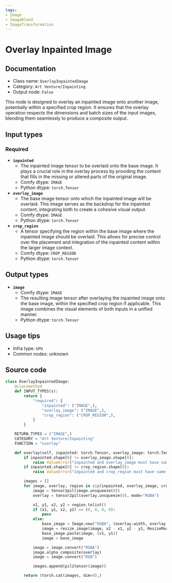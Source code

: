```yaml
---
tags:
- Image
- ImageBlend
- ImageTransformation
---
```


# Overlay Inpainted Image
## Documentation
- Class name: `OverlayInpaintedImage`
- Category: `Art Venture/Inpainting`
- Output node: `False`

This node is designed to overlay an inpainted image onto another image, potentially within a specified crop region. It ensures that the overlay operation respects the dimensions and batch sizes of the input images, blending them seamlessly to produce a composite output.
## Input types
### Required
- **`inpainted`**
    - The inpainted image tensor to be overlaid onto the base image. It plays a crucial role in the overlay process by providing the content that fills in the missing or altered parts of the original image.
    - Comfy dtype: `IMAGE`
    - Python dtype: `torch.Tensor`
- **`overlay_image`**
    - The base image tensor onto which the inpainted image will be overlaid. This image serves as the backdrop for the inpainted content, integrating both to create a cohesive visual output.
    - Comfy dtype: `IMAGE`
    - Python dtype: `torch.Tensor`
- **`crop_region`**
    - A tensor specifying the region within the base image where the inpainted image should be overlaid. This allows for precise control over the placement and integration of the inpainted content within the larger image context.
    - Comfy dtype: `CROP_REGION`
    - Python dtype: `torch.Tensor`
## Output types
- **`image`**
    - Comfy dtype: `IMAGE`
    - The resulting image tensor after overlaying the inpainted image onto the base image, within the specified crop region if applicable. This image combines the visual elements of both inputs in a unified manner.
    - Python dtype: `torch.Tensor`
## Usage tips
- Infra type: `GPU`
- Common nodes: unknown


## Source code
```python
class OverlayInpaintedImage:
    @classmethod
    def INPUT_TYPES(s):
        return {
            "required": {
                "inpainted": ("IMAGE",),
                "overlay_image": ("IMAGE",),
                "crop_region": ("CROP_REGION",),
            }
        }

    RETURN_TYPES = ("IMAGE",)
    CATEGORY = "Art Venture/Inpainting"
    FUNCTION = "overlay"

    def overlay(self, inpainted: torch.Tensor, overlay_image: torch.Tensor, crop_region: torch.Tensor):
        if inpainted.shape[0] != overlay_image.shape[0]:
            raise ValueError("inpainted and overlay_image must have same batch size")
        if inpainted.shape[0] != crop_region.shape[0]:
            raise ValueError("inpainted and crop_region must have same batch size")

        images = []
        for image, overlay, region in zip(inpainted, overlay_image, crop_region):
            image = tensor2pil(image.unsqueeze(0))
            overlay = tensor2pil(overlay.unsqueeze(0), mode="RGBA")

            x1, y1, x2, y2 = region.tolist()
            if (x1, y1, x2, y2) == (0, 0, 0, 0):
                pass
            else:
                base_image = Image.new("RGBA", (overlay.width, overlay.height))
                image = resize_image(image, x2 - x1, y2 - y1, ResizeMode.RESIZE_TO_FILL)
                base_image.paste(image, (x1, y1))
                image = base_image

            image = image.convert("RGBA")
            image.alpha_composite(overlay)
            image = image.convert("RGB")

            images.append(pil2tensor(image))

        return (torch.cat(images, dim=0),)

```
